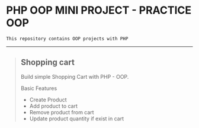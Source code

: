 # PHP OOP MINI PROJECT - PRACTICE OOP
    This repository contains OOP projects with PHP
---

> ## Shopping cart 
> Build simple Shopping Cart with PHP - OOP.  
>   
> Basic Features
>  - Create Product
>  - Add product to cart
>  - Remove product from cart
>  - Update product quantity if exist in cart

